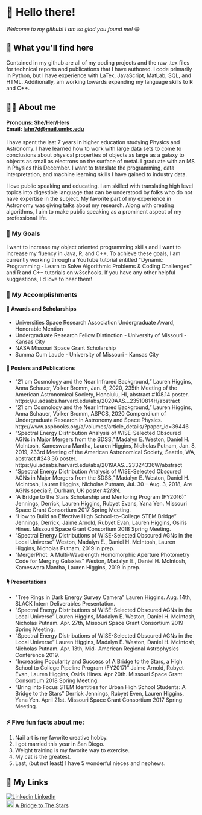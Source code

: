 # 👋 Hello there! 

<i>Welcome to my github! I am so glad you found me!</i> &#128513;

## &#128064; What you'll find here
Contained in my github are all of my coding projects and the raw .tex files for technical reports and publications that I have authored. I code primarily in Python, but I have experience with LaTex, JavaScript, MatLab, SQL, and HTML. Additionally, am working towards expanding my language skills to R and C++.

## &#128105;&#127996; About me
#### Pronouns: She/Her/Hers </br> Email: lahn7d@mail.umkc.edu

I have spent the last 7 years in higher education studying Physics and Astronomy. I have learned how to work with large data sets to come to conclusions 
about physical properties of objects as large as a galaxy to objects as small as electrons on the surface of metal. I graduate with an MS in Physics this 
December. I want to translate the programming, data interpretation, and machine learning skills I have gained to industry data.

I love public speaking and educating. I am skilled with translating high level topics into digestible language that can be understood by folks who do not 
have expertise in the subject. My favorite part of my experience in Astronomy was giving talks about my research. Along with creating algorithms, I aim to 
make public speaking as a prominent aspect of my professional life.  

### &#129349; My Goals 

I want to increase my object oriented programming skills and I want to increase my fluency in Java, R, and C++. To achieve these goals, I am currently 
working through a YouTube tutorial entitled "Dynamic Programming - Learn to Solve Algorithmic Problems & Coding Challenges" and R and C++ tutorials on 
w3schools. If you have any other helpful suggestions, I'd love to hear them!

### &#127919; My Accomplishments

#### &#127941; Awards and Scholarships
<ul>
  <li>Universities Space Research Association Undergraduate Award, Honorable Mention</li> 
  <li>Undergraduate Research Fellow Distinction - University of Missouri - Kansas City</li> 
  <li>NASA Missouri Space Grant Scholarship</li> 
  <li>Summa Cum Laude - University of Missouri - Kansas City</li> 
</ul>

#### &#128196; Posters and Publications
<ul>
  <li>“21 cm Cosmology and the Near Infrared Background,” Lauren Higgins, Anna Schauer, Volker        
                 Bromm, Jan. 6, 2020, 235th Meeting of the American Astronomical Society, Honolulu, HI, abstract     
                 #108.14 poster. https://ui.adsabs.harvard.edu/abs/2020AAS...23510814H/abstract </li>
  <li>“21 cm Cosmology and the Near Infrared Background,” Lauren Higgins, Anna Schauer, Volker        
       Bromm, ASPCS, 2020 Compendium of Undergraduate Research in Astronomy and Space  
                 Physics. http://www.aspbooks.org/a/volumes/article_details/?paper_id=39446 </li>
  <li>“Spectral Energy Distribution Analysis of WISE-Selected Obscured AGNs in Major Mergers from the 
       SDSS,” Madalyn E. Weston, Daniel H. McIntosh, Kameswara Mantha, Lauren Higgins, Nicholas 
       Putnam, Jan. 8, 2019, 233rd Meeting of the American Astronomical Society, Seattle, WA, abstract 
                  #243.36 poster. https://ui.adsabs.harvard.edu/abs/2019AAS...23324336W/abstract </li>
  <li>“Spectral Energy Distribution Analysis of WISE-Selected Obscured AGNs in Major Mergers from the  
      SDSS,” Madalyn E. Weston, Daniel H. McIntosh, Lauren Higgins, Nicholas Putnam, Jul. 30 – 
      Aug. 3, 2018, Are AGNs special?, Durham, UK poster #2/3N.</li>
  <li>“A Bridge to the Stars Scholarship and Mentoring Program (FY2016)” Jennings, Derrick, Lauren 
       Higgins, Rubyet Evans, Yana Yen. Missouri Space Grant Consortium 2017 Spring Meeting.</li>
  <li>“How to Build an Effective High School-to-College STEM Bridge” Jennings, Derrick, Jaime       
        Arnold, Rubyet Evan, Lauren Higgins, Osiris Hines. Missouri Space Grant Consortium 2018 
        Spring Meeting.</li>
  <li>“Spectral Energy Distributions of WISE-Selected Obscured AGNs in the Local Universe”
       Weston, Madalyn E., Daniel H. McIntosh, Lauren Higgins, Nicholas Putnam, 2019 in prep.</li>
  <li>“MergerPhot: A Multi-Wavelength Homomorphic Aperture Photometry Code for Merging Galaxies”
        Weston, Madalyn E., Daniel H. McIntosh, Kameswara Mantha, Lauren Higgins, 2019 in prep.</li>
 </ul>

#### &#127897; Presentations
<ul>
  <li> "Tree Rings in Dark Energy Survey Camera" Lauren Higgins. Aug. 14th, SLACK Intern Deliverables Presentation. </li>
  <li> “Spectral Energy Distributions of WISE-Selected Obscured AGNs in the Local Universe”
        Lauren Higgins, Madalyn E. Weston, Daniel H. McIntosh, Nicholas Putnam. Apr. 27th, Missouri    
        Space Grant Consortium 2019 Spring Meeting.</li>
  <li>“Spectral Energy Distributions of WISE-Selected Obscured AGNs in the Local Universe”
        Lauren Higgins, Madalyn E. Weston, Daniel H. McIntosh, Nicholas Putnam. Apr. 13th, Mid-
        American Regional Astrophysics Conference 2019.</li>
  <li>“Increasing Popularity and Success of A Bridge to the Stars, a High School to College Pipeline  
       Program (FY2017)” Jaime Arnold, Rubyet Evan, Lauren Higgins, Osiris Hines. Apr 20th.
       Missouri Space Grant Consortium 2018 Spring Meeting.</li>
  <li>“Bring into Focus STEM Identities for Urban High School Students: A Bridge to the Stars” Derrick 
       Jennings, Rubyet Even, Lauren Higgins, Yana Yen. April 21st. Missouri Space Grant Consortium  
       2017 Spring Meeting.</li>
</ul>

### ⚡ Five fun facts about me: 
<ol>
  <li>Nail art is my favorite creative hobby.</li>
  <li>I got married this year in San Diego.</li>
  <li>Weight training is my favorite way to exercise.</li>
  <li>My cat is the greatest.</li>
  <li>Last, (but not least) I have 5 wonderful nieces and nephews.</li>
</ol>

## &#128279; My Links
[![Linkedin](https://i.stack.imgur.com/gVE0j.png)  LinkedIn](https://www.linkedin.com/in/lauren-anne-higgins/) </br>
<img src="https://i.imgur.com/TZcJ1CK.png" width="20"> [A Bridge to The Stars](https://www.umkc.edu/hscp/student-information/a-bridge-to-the-stars.html)

<!--

**higgins4286/higgins4286** is a ✨ _special_ ✨ repository because its `README.md` (this file) appears on your GitHub profile.

Here are some ideas to get you started:

- 🔭 I’m currently working on ...
- 🌱 I’m currently learning ...
- 👯 I’m looking to collaborate on ...
- 🤔 I’m looking for help with ...
- 💬 Ask me about ...
- 📫 How to reach me: ...
- 😄 Pronouns: ...
- ⚡ Fun fact: ...
-->
